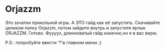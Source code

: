 # Orjazzm
Это зачатки прикольной игры.
А ЭТО гайд как её запустить.
Скачивайте целиком папку Orjazzm, потом зайдите внутрь и запустите ярлык ORJAZZM. Готово.
Фуууух, длинноватый гайд конечно,но я в вас верю.

P.S.: попробуйте ввести '?'в главном меню ;)
